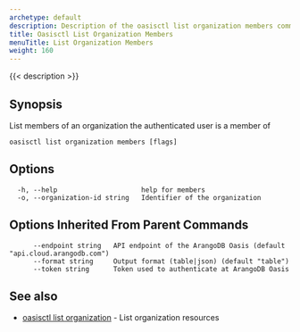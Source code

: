```yaml
---
archetype: default
description: Description of the oasisctl list organization members command
title: Oasisctl List Organization Members
menuTitle: List Organization Members
weight: 160
---
```

{{< description >}}
## Synopsis
List members of an organization the authenticated user is a member of

```
oasisctl list organization members [flags]
```

## Options
```
  -h, --help                     help for members
  -o, --organization-id string   Identifier of the organization
```

## Options Inherited From Parent Commands
```
      --endpoint string   API endpoint of the ArangoDB Oasis (default "api.cloud.arangodb.com")
      --format string     Output format (table|json) (default "table")
      --token string      Token used to authenticate at ArangoDB Oasis
```

## See also
* [oasisctl list organization](list-organization.md)	 - List organization resources

